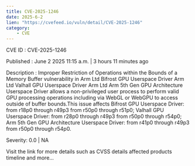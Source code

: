 ```yaml
---
title: CVE-2025-1246
date: 2025-6-2
lien: "https://cvefeed.io/vuln/detail/CVE-2025-1246"
category:
    - CVE
---
```


CVE ID : CVE-2025-1246

Published :  June 2
2025
11:15 a.m. | 3 hours
11 minutes ago

Description : Improper Restriction of Operations within the Bounds of a Memory Buffer vulnerability in Arm Ltd Bifrost GPU Userspace Driver
Arm Ltd Valhall GPU Userspace Driver
Arm Ltd Arm 5th Gen GPU Architecture Userspace Driver allows a non-privileged user process to perform valid GPU processing operations
including via WebGL or WebGPU
to access outside of buffer bounds.This issue affects Bifrost GPU Userspace Driver: from r18p0 through r49p3
from r50p0 through r51p0; Valhall GPU Userspace Driver: from r28p0 through r49p3
from r50p0 through r54p0; Arm 5th Gen GPU Architecture Userspace Driver: from r41p0 through r49p3
from r50p0 through r54p0.

Severity: 0.0 | NA

Visit the link for more details
such as CVSS details
affected products
timeline
and more...
